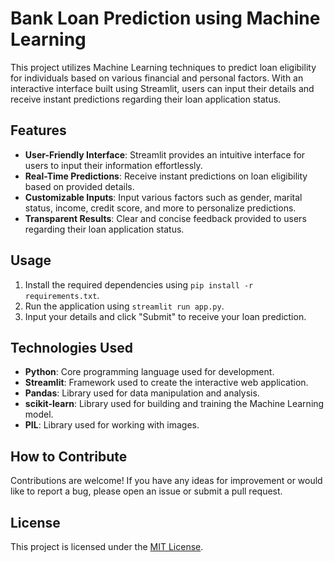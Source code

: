 # Bank Loan Prediction using Machine Learning

This project utilizes Machine Learning techniques to predict loan eligibility for individuals based on various financial and personal factors. With an interactive interface built using Streamlit, users can input their details and receive instant predictions regarding their loan application status.

## Features

- **User-Friendly Interface**: Streamlit provides an intuitive interface for users to input their information effortlessly.
- **Real-Time Predictions**: Receive instant predictions on loan eligibility based on provided details.
- **Customizable Inputs**: Input various factors such as gender, marital status, income, credit score, and more to personalize predictions.
- **Transparent Results**: Clear and concise feedback provided to users regarding their loan application status.

## Usage

1. Install the required dependencies using `pip install -r requirements.txt`.
2. Run the application using `streamlit run app.py`.
3. Input your details and click "Submit" to receive your loan prediction.

## Technologies Used

- **Python**: Core programming language used for development.
- **Streamlit**: Framework used to create the interactive web application.
- **Pandas**: Library used for data manipulation and analysis.
- **scikit-learn**: Library used for building and training the Machine Learning model.
- **PIL**: Library used for working with images.

## How to Contribute

Contributions are welcome! If you have any ideas for improvement or would like to report a bug, please open an issue or submit a pull request.

## License

This project is licensed under the [MIT License](link_to_license).
